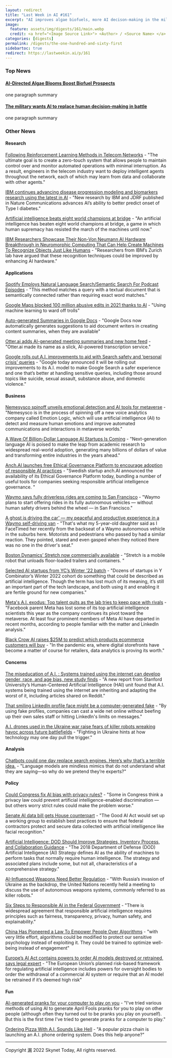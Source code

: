 ```yaml
---
layout: redirect
title: "Last Week in AI #161"
excerpt: "AI improves algae biofuels, more AI decison-making in the military, and more!"
image: 
  feature: assets/img/digests/161/main.webp
  credit: <a href="<Image Source Link>"> <Author> / <Source Name> </a>
categories: [digests]
permalink: /digests/the-one-hundred-and-sixty-first
sidebartoc: true
redirect: https://lastweekin.ai/p/161
---
```


### Top News

#### [AI-Directed Algae Blooms Boost Biofuel Prospects](https://spectrum.ieee.org/ai-could-power-algae-biofuel-growth)

one paragraph summary

#### [The military wants AI to replace human decision-making in battle](https://www.washingtonpost.com/technology/2022/03/29/darpa-artificial-intelligence-battlefield-medical-decisions/)

one paragraph summary



### Other News
#### Research

[Following Reinforcement Learning Methods in Telecom Networks](https://www.marktechpost.com/2022/03/28/following-reinforcement-learning-methods-in-telecom-networks/) - "The ultimate goal is to create a zero-touch system that allows people to maintain control over and monitor automated operations with minimal interruption. As a result, engineers in the telecom industry want to deploy intelligent agents throughout the network, each of which may learn from data and collaborate with other agents."

[IBM continues advancing disease progression modeling and biomarkers research using the latest in AI](https://research.ibm.com/blog/ai-predicting-onset-of-type-1-diabetes) - "New research by IBM and JDRF published in Nature Communications advances AI’s ability to better predict onset of Type I diabetes."

[Artificial intelligence beats eight world champions at bridge](https://www.theguardian.com/technology/2022/mar/29/artificial-intelligence-beats-eight-world-champions-at-bridge) - "An artificial intelligence has beaten eight world champions at bridge, a game in which human supremacy has resisted the march of the machines until now."

[IBM Researchers Showcase Their Non-Von Neumann AI Hardware Breakthrough in Neuromorphic Computing That Can Help Create Machines To Recognize Objects Just Like Humans](https://www.marktechpost.com/2022/03/31/ibm-researchers-showcase-their-non-von-neumann-ai-hardware-breakthrough-in-neuromorphic-computing-that-can-help-create-machines-to-recognize-objects-just-like-humans/) - "Researchers from IBM’s Zurich lab have argued that these recognition techniques could be improved by enhancing AI hardware."

#### Applications

[Spotify Employs Natural Language Search/Semantic Search For Podcast Episodes](https://www.marktechpost.com/2022/03/27/spotify-employs-natural-language-search-semantic-search-for-podcast-episodes/) - "This method matches a query with a textual document that is semantically connected rather than requiring exact word matches."

[Google Maps blocked 100 million abusive edits in 2021 thanks to AI](https://www.androidcentral.com/apps-software/google-maps-blocked-100-million-abusive-edits-in-2021-thanks-to-ai) - "Using machine learning to ward off trolls"

[Auto-generated Summaries in Google Docs](http://ai.googleblog.com/2022/03/auto-generated-summaries-in-google-docs.html) - "Google Docs now automatically generates suggestions to aid document writers in creating content summaries, when they are available"

[Otter.ai adds AI-generated meeting summaries and new home feed](https://www.theverge.com/2022/3/29/22999527/otter-ai-transcription-meeting-summary-news-feed-feature) - "Otter.ai made its name as a slick, AI-powered transcription service."

[Google rolls out A.I. improvements to aid with Search safety and ‘personal crisis’ queries](https://techcrunch.com/2022/03/30/google-rolls-out-a-i-improvements-to-aid-with-search-safety-and-personal-crisis-queries/) - "Google today announced it will be rolling out improvements to its A.I. model to make Google Search a safer experience and one that’s better at handling sensitive queries, including those around topics like suicide, sexual assault, substance abuse, and domestic violence."

#### Business

[Nemesysco spinoff unveils emotional detection and AI tools for metaverse](https://venturebeat.com/2022/03/28/nemesysco-spinoff-unveils-emotional-detection-and-ai-tools-for-metaverse/) - "Nemesysco is in the process of spinning off a new voice analytics company called Emotion Logic, which will use artificial intelligence (AI) to detect and measure human emotions and improve automated communications and interactions in metaverse worlds."

[A Wave Of Billion-Dollar Language AI Startups Is Coming](https://www.forbes.com/sites/robtoews/2022/03/27/a-wave-of-billion-dollar-language-ai-startups-is-coming/) - "Next-generation language AI is poised to make the leap from academic research to widespread real-world adoption, generating many billions of dollars of value and transforming entire industries in the years ahead."

[Anch.AI launches free Ethical Governance Platform to encourage adoption of responsible AI practices](https://siliconangle.com/2022/03/22/anch-ai-launches-free-ethical-governance-platform-encourage-adoption-responsible-ai-practices/) - "Swedish startup anch.AI announced the availability of its Ethical Governance Platform today, bundling a number of useful tools for companies seeking responsible artificial intelligence governance. "

[Waymo says fully driverless rides are coming to San Francisco](https://www.theverge.com/2022/3/30/23002082/waymo-driverless-san-francisco-downtown-phoenix) - "Waymo plans to start offering rides in its fully autonomous vehicles — without human safety drivers behind the wheel — in San Francisco."

[A ghost is driving the car' — my peaceful and productive experience in a Waymo self-driving van](https://www.cnbc.com/2022/03/30/waymo-self-driving-experience-mostly-peaceful-and-productive.html) - "That's what my 5-year-old daughter said as I FaceTimed her recently from the backseat of a Waymo autonomous vehicle in the suburbs here. Motorists and pedestrians who passed by had a similar reaction. They pointed, stared and even gasped when they noticed there was no one in the driver's seat."

[Boston Dynamics’ Stretch now commercially available](https://www.therobotreport.com/boston-dynamics-stretch-now-commercially-available/) - "Stretch is a mobile robot that unloads floor-loaded trailers and containers. "

[Selected AI startups from YC’s Winter ’22 batch](https://techcrunch.com/2022/03/30/selected-ai-startups-from-ycs-winter-22-batch/) - "Dozens of startups in Y Combinator’s Winter 2022 cohort do something that could be described as artificial intelligence. Though the term has lost much of its meaning, it’s still an important part of the tech landscape, and both using it and enabling it are fertile ground for new companies."

[Meta's A.I. exodus: Top talent quits as the lab tries to keep pace with rivals](https://www.cnbc.com/2022/04/01/metas-ai-lab-loses-some-key-people.html) - "Facebook parent Meta has lost some of its top artificial intelligence scientists this year as the company continues its pivot toward the metaverse. At least four prominent members of Meta AI have departed in recent months, according to people familiar with the matter and LinkedIn analysis."

[Black Crow AI raises $25M to predict which products ecommerce customers will buy](https://techcrunch.com/2022/03/31/black-crow-ai-raises-25m-to-predict-which-products-ecommerce-customers-will-buy/) - "In the pandemic era, where digital storefronts have become a matter of course for retailers, data analytics is proving its worth."

#### Concerns

[The miseducation of A.I. : Systems trained using the internet can develop gender, race, and age bias, new study finds](https://fortune.com/2022/03/25/ai-systems-language-training-internet-race-gender-bias/) - "A new report from Stanford University’s Human-Centered Artificial Intelligence (HAI) unit found that A.I. systems being trained using the internet are inheriting and adapting the worst of it, including articles shared on Reddit."

[That smiling LinkedIn profile face might be a computer-generated fake](https://www.npr.org/2022/03/27/1088140809/fake-linkedin-profiles) - "By using fake profiles, companies can cast a wide net online without beefing up their own sales staff or hitting LinkedIn's limits on messages."

[A.I. drones used in the Ukraine war raise fears of killer robots wreaking havoc across future battlefields](https://fortune.com/2022/03/29/artificial-intelligence-drones-autonomous-weapons-loitering-munitions-slaughterbots-ukraine-war/) - "Fighting in Ukraine hints at how technology may one day pull the trigger."

#### Analysis

[Chatbots could one day replace search engines. Here’s why that’s a terrible idea.](https://www.technologyreview.com/2022/03/29/1048439/chatbots-replace-search-engine-terrible-idea/) - "Language models are mindless mimics that do not understand what they are saying—so why do we pretend they’re experts?"

#### Policy

[Could Congress fix AI bias with privacy rules?](https://www.politico.com/newsletters/morning-tech/2022/03/29/could-congress-fix-ai-bias-with-privacy-rules-00021193) - "Some in Congress think a privacy law could prevent artificial intelligence-enabled discrimination — but others worry strict rules could make the problem worse."

[Senate AI data bill gets House counterpart](https://fcw.com/congress/2022/03/senate-ai-bill-gets-house-counterpart/363874/) - "The Good AI Act would set up a working group to establish best practices to ensure that federal contractors protect and secure data collected with artificial intelligence like facial recognition."

[Artificial Intelligence: DOD Should Improve Strategies, Inventory Process, and Collaboration Guidance](https://www.gao.gov/products/gao-22-105834) - "The 2018 Department of Defense (DOD) Artificial Intelligence (AI) Strategy defines AI as the ability of machines to perform tasks that normally require human intelligence. The strategy and associated plans include some, but not all, characteristics of a comprehensive strategy."

[AI-Influenced Weapons Need Better Regulation](https://www.scientificamerican.com/article/ai-influenced-weapons-need-better-regulation/) - "With Russia’s invasion of Ukraine as the backdrop, the United Nations recently held a meeting to discuss the use of autonomous weapons systems, commonly referred to as killer robots."

[Six Steps to Responsible AI in the Federal Government](https://www.brookings.edu/research/six-steps-to-responsible-ai-in-the-federal-government/) - "There is widespread agreement that responsible artificial intelligence requires principles such as fairness, transparency, privacy, human safety, and explainability."

[China Has Pioneered a Law To Empower People Over Algorithms](https://onezero.medium.com/china-has-pioneered-a-law-to-empower-people-over-algorithms-70b29ba6285f) - "with very little effort, algorithms could be modified to protect our sensitive psychology instead of exploiting it. They could be trained to optimize well-being instead of engagement"

[Europe’s AI Act contains powers to order AI models destroyed or retrained, says legal expert](https://techcrunch.com/2022/04/01/ai-act-powers/) - "The European Union’s planned risk-based framework for regulating artificial intelligence includes powers for oversight bodies to order the withdrawal of a commercial AI system or require that an AI model be retrained if it’s deemed high risk"

#### Fun

[AI-generated pranks for your computer to play on you](https://www.aiweirdness.com/ai-generated-pranks-for-your-computer-to-play/) - "I've tried various methods of using AI to generate April Fools pranks for you to play on other people (although often they turned out to be pranks you play on yourself). But this is the first time I've tried to generate pranks for a computer to play."

[Ordering Pizza With A.I. Sounds Like Hell](https://thetakeout.com/order-marcos-pizza-by-phone-with-artificial-intelligenc-1848739026) - "A popular pizza chain is launching an A.I. phone ordering system. Does this help anyone?"

<hr>

Copyright 漏 2022 Skynet Today, All rights reserved.

